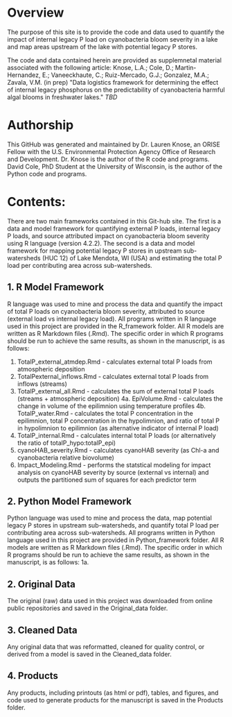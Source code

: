 # Overview
The purpose of this site is to provide the code and data used to quantify the impact of internal legacy P load on cyanobacteria bloom severity in a lake and map areas upstream of the lake with potential legacy P stores. 

The code and data contained herein are provided as supplemnetal material associated with the following article: 
Knose, L.A.; Cole, D.; Martin-Hernandez, E.; Vaneeckhaute, C.; Ruiz-Mercado, G.J.; Gonzalez, M.A.; Zavala, V.M. (in prep) "Data logistics framework for determining the effect of internal legacy phosphorus on the predictability of cyanobacteria harmful 
algal blooms in freshwater lakes." _TBD_  

# Authorship
This GitHub was generated and maintained by Dr. Lauren Knose, an ORISE Fellow with the U.S. Environmental Protection Agency Office of Research and Development. Dr. Knose is the author of the R code and programs. David Cole, PhD Student at the University of Wisconsin, is the author of the Python code and programs. 

# Contents:
There are two main frameworks contained in this Git-hub site. The first is a data and model framework for quantifying external P loads, internal legacy P loads, and source attributed impact on cyanobacteria bloom severity using R language (version 4.2.2). The second is a data and model framework for mapping potential legacy P stores in upstream sub-watersheds (HUC 12) of Lake Mendota, WI (USA) and estimating the total P load per contributing area across sub-watersheds.

## 1. R Model Framework
R language was used to mine and process the data and quantify the impact of total P loads on cyanobacteria bloom severity, attributed to source (external load vs internal legacy load). All programs written in R language used in this project are provided in the R_framework folder. All R models are written as R Markdown files (.Rmd). The specific order in which R programs should be run to achieve the same results, as shown in the manuscript, is as follows:
  1. TotalP_external_atmdep.Rmd - calculates external total P loads from atmospheric deposition
  2. TotalPexternal_inflows.Rmd - calculates external total P loads from inflows (streams)
  3. TotalP_external_all.Rmd - calculates the sum of external total P loads (streams + atmospheric deposition)
  4a. EpiVolume.Rmd - calculates the change in volume of the epilimnion  using temperature profiles
  4b. TotalP_water.Rmd - calculates the total P concentration in the epilimnion, total P concentration in the hypolimnion, and ratio of total P in hypolimnion to epilimnion (as alternative indicator of internal P load)
  5. TotalP_internal.Rmd - calculates internal total P loads (or alternatively the ratio of totalP_hypo:totalP_epi)
  6. cyanoHAB_severity.Rmd - calculates cyanoHAB severity (as Chl-a and cyanobacteria relative biovolume)
  7. Impact_Modeling.Rmd - performs the statstical modeling for impact analysis on cyanoHAB severity by source (external vs internal) and outputs the partitioned sum of squares for each predictor term 

## 2. Python Model Framework
Python language was used to mine and process the data, map potential legacy P stores in upstream sub-watersheds, and quantify total P load per contributing area across sub-watersheds. All programs written in Python language used in this project are provided in Python_framework folder. All R models are written as R Markdown files (.Rmd). The specific order in which R programs should be run to achieve the same results, as shown in the manuscript, is as follows:
1a. 

## 2. Original Data 
The original (raw) data used in this project was downloaded from online public repositories
and saved in the Original_data folder. 

## 3. Cleaned Data
Any original data that was reformatted, cleaned for quality control, or derived from
a model is saved in the Cleaned_data folder. 

## 4. Products 
Any products, including printouts (as html or pdf), tables, and figures, and code used 
to generate products for the manuscript is saved in the Products folder.
